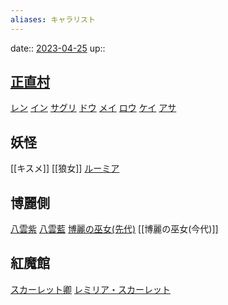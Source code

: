 ```yaml
---
aliases: キャラリスト
---
```


date:: [2023-04-25](/Daily_Note/2023-04-25.md)
up::

## [正直村](202304270032.md)
[レン](202304262315.md)
[イン](202304262317.md)
[サグリ](202304262320.md)
[ドウ](202304262323.md)
[メイ](202304270037.md)
[ロウ](202304270038.md)
[ケイ](202304270039.md)
[アサ](202304270040.md)

## 妖怪
[[キスメ]]
[[狼女]]
[ルーミア](202304270042.md)

## 博麗側
[八雲紫](202304262324.md)
[八雲藍](202304270051.md)
[博麗の巫女(先代)](202304270041.md)
[[博麗の巫女(今代)]]

## 紅魔館
[スカーレット卿](202304262312.md)
[レミリア・スカーレット](202304262310.md)
